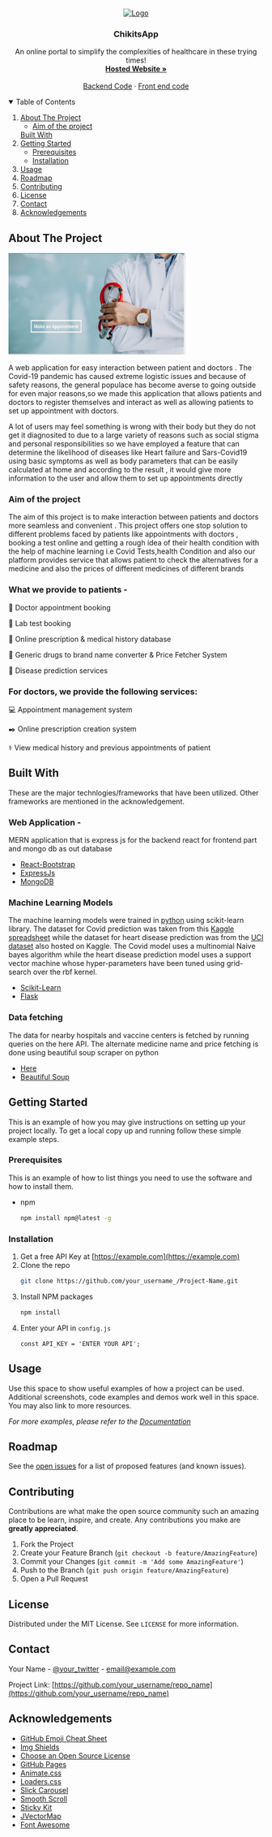 <!--
*** Thanks for checking out the Best-README-Template. If you have a suggestion
*** that would make this better, please fork the repo and create a pull request
*** or simply open an issue with the tag "enhancement".
*** Thanks again! Now go create something AMAZING! :D
-->



<!-- PROJECT SHIELDS -->
<!--
*** I'm using markdown "reference style" links for readability.
*** Reference links are enclosed in brackets [ ] instead of parentheses ( ).
*** See the bottom of this document for the declaration of the reference variables
*** for contributors-url, forks-url, etc. This is an optional, concise syntax you may use.
*** https://www.markdownguide.org/basic-syntax/#reference-style-links
-->

<!-- PROJECT LOGO -->
<br />
<p align="center">
  <a href="https://github.com/AkshatSaraswat03/hackathon">
    <img src="https://external-content.duckduckgo.com/iu/?u=https%3A%2F%2Fwww.ucsfhealth.org%2F-%2Fmedia%2Fproject%2Fucsf%2Fucsf-health%2Ftreatment%2Fhero%2Fmedical-abortion-2x.jpg&f=1&nofb=1" alt="Logo" width="160" height="160">
  </a>

  <h3 align="center">ChikitsApp</h3>

  <p align="center">
    An online portal to simplify the complexities of healthcare in these trying times!
    <br />
    <!-- Yaha Hosted link dalni -->
    <a href=""><strong>Hosted Website »</strong></a>
    <br />
    <br />
    <a href="https://github.com/AkshatSaraswat03/hackathon/tree/master/backend">Backend Code</a>
    ·
    <a href="https://github.com/AkshatSaraswat03/hackathon/tree/master/frontend">Front end code</a>
  </p>
</p>



<!-- TABLE OF CONTENTS -->
<details open="open">
  <summary>Table of Contents</summary>
  <ol>
    <li>
      <a href="#about-the-project">About The Project</a>
      <ul>
      <li><a href="#aim-of-the-project">Aim of the project</a></li>
      </ul>
      <a href="#built-with">Built With</a>
    </li>
    <li>
      <a href="#getting-started">Getting Started</a>
      <ul>
        <li><a href="#prerequisites">Prerequisites</a></li>
        <li><a href="#installation">Installation</a></li>
      </ul>
    </li>
    <li><a href="#usage">Usage</a></li>
    <li><a href="#roadmap">Roadmap</a></li>
    <li><a href="#contributing">Contributing</a></li>
    <li><a href="#license">License</a></li>
    <li><a href="#contact">Contact</a></li>
    <li><a href="#acknowledgements">Acknowledgements</a></li>
  </ol>
</details>



<!-- ABOUT THE PROJECT -->
## About The Project

 <a href="https://github.com/AkshatSaraswat03/hackathon">
    <img src="readimages/homeimage.png" alt="Logo" width="350" height="200">
  </a>

A web application for easy interaction between patient and doctors . The Covid-19 pandemic has caused extreme logistic issues and because of safety reasons, the general populace has become averse to going outside for even major reasons,so we made this application that allows patients and doctors to register themselves and interact as well as allowing patients to set up appointment with doctors.

A lot of users may feel something is wrong with their body but they do not get it diagnosited to due to a large variety of reasons such as social stigma and personal responsibilities so we have employed a feature that can determine the likelihood of diseases like Heart failure and Sars-Covid19 using basic symptoms as well as body parameters that can be easily calculated at home and according to the result , it would give more information to the user and allow them to set up appointments directly

### Aim of the project

The aim of this project is to make interaction between patients and doctors more seamless and convenient . This project offers one stop solution to different problems faced by patients like appointments with doctors , booking a test online and getting a rough idea of their health condition with the help of machine learning i.e Covid Tests,health Condition and also our platform provides service that allows patient to check the alternatives for a medicine and also the prices of different medicines of different brands 



### What we provide to patients -

📄 Doctor appointment booking

🔬 Lab test booking

🧾 Online prescription & medical history database

💊 Generic drugs to brand name converter & Price Fetcher System 

🧬 Disease prediction services



### For doctors, we provide the following services:
💻 Appointment management system

✒️ Online prescription creation system

⚕️ View medical history and previous appointments of patient


## Built With

These are the major technlogies/frameworks that have been utilized. Other frameworks are mentioned in the acknowledgement.

### Web Application -

MERN application that is express js for the backend react for frontend part and mongo db as out database

* [React-Bootstrap](https://react-bootstrap.github.io/)
* [ExpressJs](http://expressjs.com/)
* [MongoDB](https://www.mongodb.com/)

### Machine Learning Models

The machine learning models were trained in [python](https://www.python.org/) using scikit-learn library.
The dataset for Covid prediction was taken from this [Kaggle spreadsheet](https://www.kaggle.com/bitsofishan/covid19-patient-symptoms) while the dataset for heart disease prediction was from the [UCI dataset](https://www.kaggle.com/ronitf/heart-disease-uci) also  hosted on Kaggle.
The Covid model uses a multinomial Naive bayes algorithm while the heart disease prediction model uses a support vector machine whose hyper-parameters have been tuned using grid-search over the rbf kernel.

* [Scikit-Learn](https://react-bootstrap.github.io/)
* [Flask](https://flask.palletsprojects.com/en/1.1.x/)

### Data fetching

The data for nearby hospitals and vaccine centers is fetched by running queries on the here API. The alternate medicine name and price fetching is done using beautiful soup  scraper on python
* [Here](https://developer.here.com/)
* [Beautiful Soup](https://www.crummy.com/software/BeautifulSoup/)



<!-- GETTING STARTED -->
## Getting Started

This is an example of how you may give instructions on setting up your project locally.
To get a local copy up and running follow these simple example steps.

### Prerequisites

This is an example of how to list things you need to use the software and how to install them.
* npm
  ```sh
  npm install npm@latest -g
  ```

### Installation

1. Get a free API Key at [https://example.com](https://example.com)
2. Clone the repo
   ```sh
   git clone https://github.com/your_username_/Project-Name.git
   ```
3. Install NPM packages
   ```sh
   npm install
   ```
4. Enter your API in `config.js`
   ```JS
   const API_KEY = 'ENTER YOUR API';
   ```



<!-- USAGE EXAMPLES -->
## Usage

Use this space to show useful examples of how a project can be used. Additional screenshots, code examples and demos work well in this space. You may also link to more resources.

_For more examples, please refer to the [Documentation](https://example.com)_



<!-- ROADMAP -->
## Roadmap

See the [open issues](https://github.com/othneildrew/Best-README-Template/issues) for a list of proposed features (and known issues).



<!-- CONTRIBUTING -->
## Contributing

Contributions are what make the open source community such an amazing place to be learn, inspire, and create. Any contributions you make are **greatly appreciated**.

1. Fork the Project
2. Create your Feature Branch (`git checkout -b feature/AmazingFeature`)
3. Commit your Changes (`git commit -m 'Add some AmazingFeature'`)
4. Push to the Branch (`git push origin feature/AmazingFeature`)
5. Open a Pull Request



<!-- LICENSE -->
## License

Distributed under the MIT License. See `LICENSE` for more information.



<!-- CONTACT -->
## Contact

Your Name - [@your_twitter](https://twitter.com/your_username) - email@example.com

Project Link: [https://github.com/your_username/repo_name](https://github.com/your_username/repo_name)



<!-- ACKNOWLEDGEMENTS -->
## Acknowledgements
* [GitHub Emoji Cheat Sheet](https://www.webpagefx.com/tools/emoji-cheat-sheet)
* [Img Shields](https://shields.io)
* [Choose an Open Source License](https://choosealicense.com)
* [GitHub Pages](https://pages.github.com)
* [Animate.css](https://daneden.github.io/animate.css)
* [Loaders.css](https://connoratherton.com/loaders)
* [Slick Carousel](https://kenwheeler.github.io/slick)
* [Smooth Scroll](https://github.com/cferdinandi/smooth-scroll)
* [Sticky Kit](http://leafo.net/sticky-kit)
* [JVectorMap](http://jvectormap.com)
* [Font Awesome](https://fontawesome.com)





<!-- MARKDOWN LINKS & IMAGES -->
<!-- https://www.markdownguide.org/basic-syntax/#reference-style-links -->
[contributors-shield]: https://img.shields.io/github/contributors/othneildrew/Best-README-Template.svg?style=for-the-badge
[contributors-url]: https://github.com/othneildrew/Best-README-Template/graphs/contributors
[forks-shield]: https://img.shields.io/github/forks/othneildrew/Best-README-Template.svg?style=for-the-badge
[forks-url]: https://github.com/othneildrew/Best-README-Template/network/members
[stars-shield]: https://img.shields.io/github/stars/othneildrew/Best-README-Template.svg?style=for-the-badge
[stars-url]: https://github.com/othneildrew/Best-README-Template/stargazers
[issues-shield]: https://img.shields.io/github/issues/othneildrew/Best-README-Template.svg?style=for-the-badge
[issues-url]: https://github.com/othneildrew/Best-README-Template/issues
[license-shield]: https://img.shields.io/github/license/othneildrew/Best-README-Template.svg?style=for-the-badge
[license-url]: https://github.com/othneildrew/Best-README-Template/blob/master/LICENSE.txt
[linkedin-shield]: https://img.shields.io/badge/-LinkedIn-black.svg?style=for-the-badge&logo=linkedin&colorB=555
[linkedin-url]: https://linkedin.com/in/othneildrew
[product-screenshot]: images/screenshot.png
